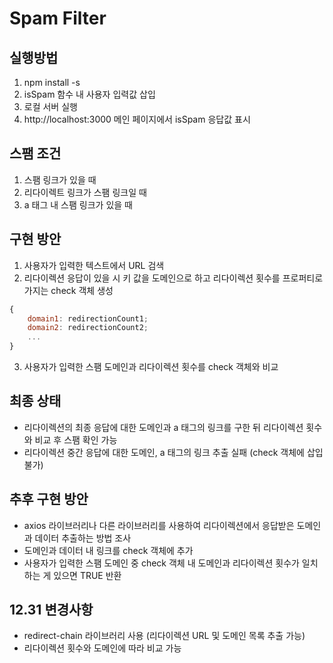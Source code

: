 # Spam Filter

## 실행방법
1. npm install -s
2. isSpam 함수 내 사용자 입력값 삽입
3. 로컬 서버 실행
4. http://localhost:3000 메인 페이지에서 isSpam 응답값 표시

## 스팸 조건
1. 스팸 링크가 있을 때
2. 리다이렉트 링크가 스팸 링크일 때
3. a 태그 내 스팸 링크가 있을 때

## 구현 방안
1. 사용자가 입력한 텍스트에서 URL 검색
2. 리다이렉션 응답이 있을 시 키 값을 도메인으로 하고 리다이렉션 횟수를 프로퍼티로 가지는 check 객체 생성
```javascript
{
    domain1: redirectionCount1;
    domain2: redirectionCount2;
    ...
}
```
3. 사용자가 입력한 스팸 도메인과 리다이렉션 횟수를 check 객체와 비교

## 최종 상태
- 리다이렉션의 최종 응답에 대한 도메인과 a 태그의 링크를 구한 뒤 리다이렉션 횟수와 비교 후 스팸 확인 가능
- 리다이렉션 중간 응답에 대한 도메인, a 태그의 링크 추출 실패 (check 객체에 삽입 불가)

## 추후 구현 방안
- axios 라이브러리나 다른 라이브러리를 사용하여 리다이렉션에서 응답받은 도메인과 데이터 추출하는 방법 조사
- 도메인과 데이터 내 링크를 check 객체에 추가
- 사용자가 입력한 스팸 도메인 중 check 객체 내 도메인과 리다이렉션 횟수가 일치하는 게 있으면 TRUE 반환

## 12.31 변경사항
- redirect-chain 라이브러리 사용 (리다이렉션 URL 및 도메인 목록 추출 가능)
- 리다이렉션 횟수와 도메인에 따라 비교 가능
